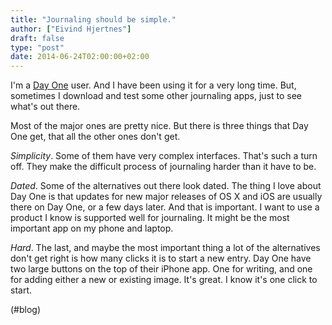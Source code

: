 ```yaml
---
title: "Journaling should be simple."
author: ["Eivind Hjertnes"]
draft: false
type: "post"
date: 2014-06-24T02:00:00+02:00
---
```


I'm a [Day One](http://dayoneapp.com) user. And I have been using it
for a very long time. But, sometimes I download and test some other
journaling apps, just to see what's out there.

Most of the major ones are pretty nice. But there is three things that
Day One get, that all the other ones don't get.

_Simplicity_. Some of them have very complex interfaces. That's such a
turn off. They make the difficult process of journaling harder than it
have to be.

_Dated_. Some of the alternatives out there look dated. The thing I love
about Day One is that updates for new major releases of OS X and iOS are
usually there on Day One, or a few days later. And that is important. I
want to use a product I know is supported well for journaling. It might
be the most important app on my phone and laptop.

_Hard_. The last, and maybe the most important thing a lot of the
alternatives don't get right is how many clicks it is to start a new
entry. Day One have two large buttons on the top of their iPhone app.
One for writing, and one for adding either a new or existing image. It's
great. I know it's one click to start.

(#blog)

